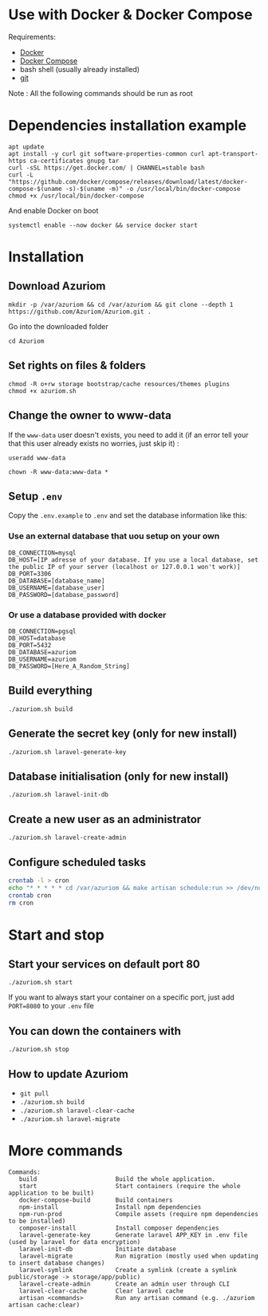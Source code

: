 # Use with Docker & Docker Compose

Requirements:
- [Docker](https://docs.docker.com/engine/install/)
- [Docker Compose](https://docs.docker.com/compose/install/)
- bash shell (usually already installed)
- [git](https://git-scm.com/)

Note : All the following commands should be run as root

# Dependencies installation example

``` 
apt update 
apt install -y curl git software-properties-common curl apt-transport-https ca-certificates gnupg tar
curl -sSL https://get.docker.com/ | CHANNEL=stable bash 
curl -L "https://github.com/docker/compose/releases/download/latest/docker-compose-$(uname -s)-$(uname -m)" -o /usr/local/bin/docker-compose
chmod +x /usr/local/bin/docker-compose
```

And enable Docker on boot 
```
systemctl enable --now docker && service docker start
```

# Installation

## Download Azuriom 
```
mkdir -p /var/azuriom && cd /var/azuriom && git clone --depth 1 https://github.com/Azuriom/Azuriom.git .
```

Go into the downloaded folder
```
cd Azuriom
```

## Set rights on files & folders
```
chmod -R o+rw storage bootstrap/cache resources/themes plugins
chmod +x azuriom.sh
```

## Change the owner to www-data
If the `www-data` user doesn't exists, you need to add it (if an error tell your that this user already exists no worries, just skip it) :  
```
useradd www-data
```
```
chown -R www-data:www-data *
```

## Setup `.env`
Copy the `.env.example` to `.env` and set the database information like this:

### Use an external database that uou setup on your own

```
DB_CONNECTION=mysql
DB_HOST=[IP adresse of your database. If you use a local database, set the public IP of your server (localhost or 127.0.0.1 won't work)]
DB_PORT=3306
DB_DATABASE=[database_name]
DB_USERNAME=[database_user]
DB_PASSWORD=[database_password]
```

### Or use a database provided with docker

```
DB_CONNECTION=pgsql
DB_HOST=database
DB_PORT=5432
DB_DATABASE=azuriom
DB_USERNAME=azuriom
DB_PASSWORD=[Here_A_Random_String]
```


## Build everything
```
./azuriom.sh build
```

## Generate the secret key (only for new install)
```
./azuriom.sh laravel-generate-key
```

## Database initialisation (only for new install)
```
./azuriom.sh laravel-init-db
```

## Create a new user as an administrator
```
./azuriom.sh laravel-create-admin
```

## Configure scheduled tasks
```bash
crontab -l > cron 
echo "* * * * * cd /var/azuriom && make artisan schedule:run >> /dev/null 2>&1" >> cron
crontab cron
rm cron
```

# Start and stop

## Start your services on default port 80
```
./azuriom.sh start
```

If you want to always start your container on a specific port, just add `PORT=8080` to your `.env` file

## You can down the containers with
```
./azuriom.sh stop
```

## How to update Azuriom

* `git pull` 
* `./azuriom.sh build`
* `./azuriom.sh laravel-clear-cache`
* `./azuriom.sh laravel-migrate`

# More commands
```
Commands:
   build                      Build the whole application.
   start                      Start containers (require the whole application to be built)
   docker-compose-build       Build containers
   npm-install                Install npm dependencies
   npm-run-prod               Compile assets (require npm dependencies to be installed)
   composer-install           Install composer dependencies
   laravel-generate-key       Generate laravel APP_KEY in .env file (used by laravel for data encryption)
   laravel-init-db            Initiate database
   laravel-migrate            Run migration (mostly used when updating to insert database changes)
   laravel-symlink            Create a symlink (create a symlink public/storage -> storage/app/public)
   laravel-create-admin       Create an admin user through CLI
   laravel-clear-cache        Clear laravel cache
   artisan <commands>         Run any artisan command (e.g. ./azuriom artisan cache:clear)
```
